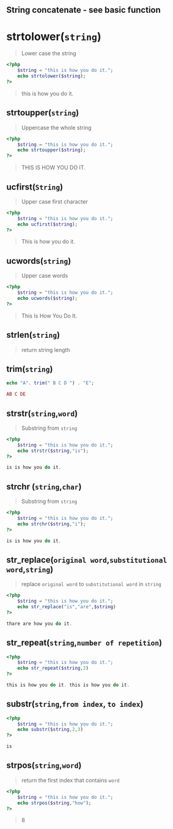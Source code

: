 ## String concatenate - see basic function



# strtolower(`string`)

> Lower case the string

```php
<?php
    $string = "this is how you do it.";
    echo strtolower($string);
?>
```

> this is how you do it.

## strtoupper(`string`)

> Uppercase the whole string

```php
<?php
    $string = "this is how you do it.";
    echo strtoupper($string);
?>
```

> THIS IS HOW YOU DO IT.

## ucfirst(`String`)

> Upper case first character

```php
<?php
    $string = "this is how you do it.";
    echo ucfirst($string);
?>
```

> This is how you do it.



## ucwords(`string`)

> Upper case words

```php
<?php
    $string = "this is how you do it.";
    echo ucwords($string);
?>
```

> This Is How You Do It.





## strlen(`string`)

> return string length



## trim(`string`)

```php
echo "A". trim(" B C D ") . "E";
```

```php
AB C DE
```



## strstr(`string`,`word`)

> Substring from `string`

```php
<?php
    $string = "this is how you do it.";
    echo strstr($string,"is");
?>
```

```php
is is how you do it.
```



## strchr (`string`,`char`)

> Substring from `string`

```php
<?php
    $string = "this is how you do it.";
    echo strchr($string,"i");
?>
```

```php
is is how you do it.
```



## str_replace(`original word`,`substitutional word`,`string`)

> replace `original word` to `substitutional word` in `string`

```php
<?php
    $string = "this is how you do it.";
    echo str_replace("is","are",$string)
?>
```

```php
thare are how you do it.
```



## str_repeat(`string`,`number of repetition`)

```php
<?php
    $string = "this is how you do it.";
    echo str_repeat($string,2)
?>
```

```php
this is how you do it. this is how you do it.
```



## substr(`string`,`from index`, `to index`)

```php
<?php
    $string = "this is how you do it.";
    echo substr($string,2,3)
?>
```

```php
is
```





## strpos(`string`,`word`)

> return the first index that contains `word`

```php
<?php
    $string = "this is how you do it.";
    echo strpos($string,"how");
?>
```

> 8